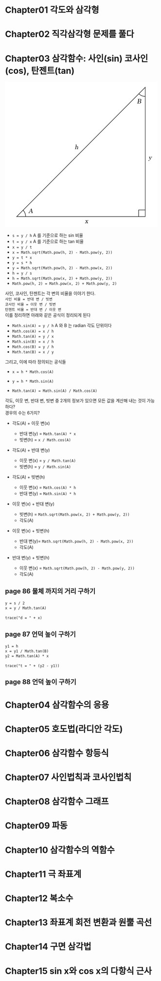 # Chapter01 각도와 삼각형 
# Chapter02 직각삼각형 문제를 풀다 
# Chapter03 삼각함수: 사인(sin) 코사인(cos), 탄젠트(tan)

![triangle](assets/triangle3.png)

- `s = y / h` A 를 기준으로 하는 sin 비율
- `t = y / x` A 를 기준으로 하는 tan 비율
- `x = y / t`
- `x = Math.sqrt(Math.pow(h, 2) - Math.pow(y, 2))`
- `y = t * x`
- `y = s * h`
- `y = Math.sqrt(Math.pow(h, 2) - Math.pow(x, 2))`
- `h = y / s`
- `h = Math.sqrt(Math.pow(x, 2) + Math.pow(y, 2))`
- `Math.pow(h, 2) = Math.pow(x, 2) + Math.pow(y, 2)` 

사인, 코사인, 탄젠트는 각 변의 비율을 이야기 한다.   
`사인 비율 = 반대 변 / 빗변`   
`코사인 비율 = 이웃 변 / 빗변`    
`탄젠트 비율 = 반대 변 / 이웃 변`   
이를 정리하면 아래와 같은 공식이 정리되게 된다

- `Math.sin(A) = y / h` A 와 B 는 radian 각도 단위이다
- `Math.cos(A) = x / h`
- `Math.tan(A) = y / x`
- `Math.sin(B) = x / h`
- `Math.cos(B) = y / h`
- `Math.tan(B) = x / y`

그리고, 이에 따라 정의되는 공식들

- `x = h * Math.cos(A)`
- `y = h * Math.sin(A)`

- `Math.tan(A) = Math.sin(A) / Math.cos(A)`

각도, 이웃 변, 반대 변, 빗변 중 2개의 정보가 있으면 모든 값을 계산해 내는 것이 가능하다?   
경우의 수는 6가지?

- 각도(A) + 이웃 변(x)
	- 반대 변(y) = `Math.tan(A) * x`
	- 빗변(h) = `x / Math.cos(A)`
	
- 각도(A) + 반대 변(y)
	- 이웃 변(x) = `y / Math.tan(A)`
	- 빗변(h) = `y / Math.sin(A)`
	
- 각도(A) + 빗변(h)
	- 이웃 변(x) = `Math.cos(A) * h`
	- 반대 변(y) = `Math.sin(A) * h`
	
- 이웃 변(x) + 반대 변(y)
	- 빗변(h) = `Math.sqrt(Math.pow(x, 2) + Math.pow(y, 2))`
	- 각도(A)
	
- 이웃 변(x) + 빗변(h)
	- 반대 변(y)= `Math.sqrt(Math.pow(h, 2) - Math.pow(x, 2))`
	- 각도(A)

- 반대 변(y) + 빗변(h)
	- 이웃 변(x) = `Math.sqrt(Math.pow(h, 2) - Math.pow(y, 2))`
	- 각도(A)

## page 86 물체 까지의 거리 구하기

	y = s / 2
	x = y / Math.tan(A)
	
	trace("d = " + x)
	
## page 87 언덕 높이 구하기

	y1 = h
	x = y1 / Math.tan(B)
	y2 = Math.tan(A) * x
	
	trace("t = " + (y2 - y1))
	
## page 88 언덕 높이 구하기

	
	


# Chapter04 삼각함수의 응용 
# Chapter05 호도법(라디안 각도) 
# Chapter06 삼각함수 항등식 
# Chapter07 사인법칙과 코사인법칙 
# Chapter08 삼각함수 그래프 
# Chapter09 파동 
# Chapter10 삼각함수의 역함수 
# Chapter11 극 좌표계 
# Chapter12 복소수 
# Chapter13 좌표계 회전 변환과 원뿔 곡선 
# Chapter14 구면 삼각법 
# Chapter15 sin x와 cos x의 다항식 근사 